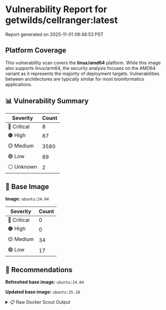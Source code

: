 # Vulnerability Report for getwilds/cellranger:latest

Report generated on 2025-11-01 09:48:53 PST

## Platform Coverage

This vulnerability scan covers the **linux/amd64** platform. While this image also supports linux/arm64, the security analysis focuses on the AMD64 variant as it represents the majority of deployment targets. Vulnerabilities between architectures are typically similar for most bioinformatics applications.

## 📊 Vulnerability Summary

| Severity | Count |
|----------|-------|
| 🔴 Critical | 8 |
| 🟠 High | 87 |
| 🟡 Medium | 3580 |
| 🟢 Low | 89 |
| ⚪ Unknown | 2 |

## 🐳 Base Image

**Image:** `ubuntu:24.04`

| Severity | Count |
|----------|-------|
| 🔴 Critical | 0 |
| 🟠 High | 0 |
| 🟡 Medium | 34 |
| 🟢 Low | 17 |

## 🔄 Recommendations

**Refreshed base image:** `ubuntu:24.04`

**Updated base image:** `ubuntu:25.10`

<details>
<summary>📋 Raw Docker Scout Output</summary>

```text
Target               │  getwilds/cellranger:latest  │    8C    87H   3580M    89L     2?   
    digest             │  886b9b9a85f0                        │                                      
  Base image           │  ubuntu:24.04                        │    0C     0H    34M    17L           
  Refreshed base image │  ubuntu:24.04                        │    0C     0H     2M     5L           
                       │                                      │                 -32    -12           
  Updated base image   │  ubuntu:25.10                        │    0C     0H     0M     0L           
                       │                                      │                 -34    -17           

What's next:
    View vulnerabilities → docker scout cves getwilds/cellranger:latest
    View base image update recommendations → docker scout recommendations getwilds/cellranger:latest
    Include policy results in your quickview by supplying an organization → docker scout quickview getwilds/cellranger:latest --org <organization>
```
</details>

